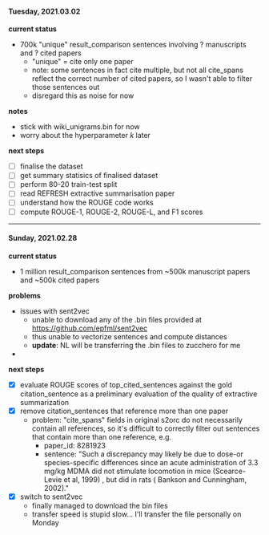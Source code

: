 #### Tuesday, 2021.03.02

**current status**
- 700k "unique" result_comparison sentences involving ? manuscripts and ? cited papers
  - "unique" = cite only one paper
  - note: some sentences in fact cite multiple, but not all cite_spans reflect the correct number of cited papers, so I wasn't able to filter those sentences out
  - disregard this as noise for now

**notes**
- stick with wiki_unigrams.bin for now
- worry about the hyperparameter $k$ later

**next steps**
- [ ] finalise the dataset
- [ ] get summary statisics of finalised dataset
- [ ] perform 80-20 train-test split
- [ ] read REFRESH extractive summarisation paper
- [ ] understand how the ROUGE code works
- [ ] compute ROUGE-1, ROUGE-2, ROUGE-L, and F1 scores

---
#### Sunday, 2021.02.28

**current status**
- 1 million result_comparison sentences from ~500k manuscript papers and ~500k cited papers

**problems**
- issues with sent2vec
  - unable to download any of the .bin files provided at https://github.com/epfml/sent2vec
  - thus unable to vectorize sentences and compute distances
  - **update**: NL will be transferring the .bin files to zucchero for me
-

**next steps**
  - [x] evaluate ROUGE scores of top_cited_sentences against the gold citation_sentence as a preliminary evaluation of the quality of extractive summarization
  - [x] remove citation_sentences that reference more than one paper
    - problem: "cite_spans" fields in original s2orc do not necessarily contain all references, so it's difficult to correctly filter out sentences that contain more than one reference, e.g.
      - paper_id: 8281923
      - sentence: "Such a discrepancy may likely be due to dose-or species-specific differences since an acute administration of 3.3 mg/kg MDMA did not stimulate locomotion in mice (Scearce-Levie et al, 1999) , but did in rats ( Bankson and Cunningham, 2002)."
  - [x] switch to sent2vec
    - finally managed to download the bin files
    - transfer speed is stupid slow... I'll transfer the file personally on Monday
